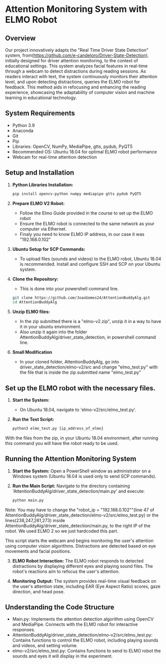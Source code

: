 # Attention Monitoring System with ELMO Robot

## Overview
Our project innovatively adapts the "Real Time Driver State Detection" system, from(https://github.com/e-candeloro/Driver-State-Detection), initially designed for driver attention monitoring, to the context of educational settings. This system analyzes facial features in real-time through a webcam to detect distractions during reading sessions. As readers interact with text, the system continuously monitors their attention level, and upon detecting distractions, queries the ELMO robot for feedback. This method aids in refocusing and enhancing the reading experience, showcasing the adaptability of computer vision and machine learning in educational technology.

## System Requirements
- Python 3.9
- Anaconda
- Git
- Pip
- Libraries: OpenCV, NumPy, MediaPipe, gtts, pydub, PyQT5
- Recommended OS: Ubuntu 18.04 for optimal ELMO robot performance
- Webcam for real-time attention detection

## Setup and Installation
1. **Python Libraries Installation:**
   ```bash
   pip install opencv-python numpy mediapipe gtts pydub PyQT5

2. **Prepare ELMO V2 Robot:**
    * Follow the Elmo Guide provided in the course to set up the ELMO robot
    * Ensure the ELMO robot is connected to the same network as your computer via Ethernet.
    * Finaly you need to know ELMO IP address, in our case it was "192.168.0.102"

3. **Ubuntu Setup for SCP Commands:**
    * To upload files (sounds and videos) to the ELMO robot, Ubuntu 18.04 is recommended. Install and configure SSH and SCP on your Ubuntu system.

4. **Clone the Repository:**
    * This is done into your powershell command line.
    ```bash
    git clone https://github.com/JoaoGomes24/AttentionBuddyAlg.git
    cd AttentionBuddyAlg

5. **Unzip ELMO files:**
    * In the zip submitted there is a "elmo-v2.zip", unzip it in a way to have it in your ubuntu environment.
    * Also unzip it again into the folder AttentionBuddyAlg/driver_state_detection, in powershell command line.

6. **Small Modification**
    * In your cloned folder, AttentionBuddyAlg, go into driver_state_detection/elmo-v2/src and change "elmo_test.py" with the file that is inside the zip submitted name "elmo_test.py"

## Set up the ELMO robot with the necessary files.

1. **Start the System:**
    * On Ubuntu 18.04, navigate to 'elmo-v2/src/elmo_test.py'. 

2. **Run the Test Script:**

    ```bash
    python3 elmo_test.py {ip_address_of_elmo}

With the files from the zip, in your Ubuntu 18.04 environment, after running this command you will have the robot ready to be used.

## Running the Attention Monitoring System

1. **Start the System:**
    Open a PowerShell window as administrator on a Windows system (Ubuntu 18.04 is used only to send SCP commands).

2. **Run the Main Script:**
    Navigate to the directory containing 'AttentionBuddyAlg/driver_state_detection/main.py' and execute:

    ```bash
    python main.py

Note: You may have to change the "robot_ip = "192.168.0.102""(line 47 of AttentionBuddyAlg/driver_state_detection/elmo-v2/src/elmo_test.py)  or the lines(238,247,261,273) inside AttentionBuddyAlg/driver_state_detection/main.py, to the right IP of the robot. We used ELMO 2 so we just hardcoded this part.

This script starts the webcam and begins monitoring the user's attention using computer vision algorithms. Distractions are detected based on eye movements and facial positions.

3. **ELMO Robot Interaction:**
    The ELMO robot responds to detected distractions by displaying different eyes and playing sound files. The robot's reactions aim to refocus the user's attention.

4. **Monitoring Output:**
    The system provides real-time visual feedback on the user's attention state, including EAR (Eye Aspect Ratio) scores, gaze direction, and head pose.


## Understanding the Code Structure

* Main.py: Implements the attention detection algorithm using OpenCV and MediaPipe. Connects with the ELMO robot for interactive responses.
* AttentionBuddyAlg/driver_state_detection/elmo-v2/src/elmo_test.py: Contains functions to control the ELMO robot, including playing sounds and videos, and setting volume.
* elmo-v2/src/elmo_test.py: Contains functions to send to ELMO robot the sounds and eyes it will display in the experiment.